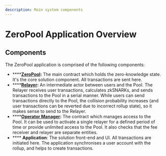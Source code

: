 ```yaml
---
description: Main system components
---
```


# ZeroPool Application Overview

## Components&#x20;


The ZeroPool application is comprised of the following components:

* ****[**ZeroPool**](contracts-and-circuits/the-pool-contract/)**:** The main contract which holds the zero-knowledge state. It's the core solution component. All transactions are sent here.
* ****[**Relayer**](relayer-node/)**:** An intermediate actor between users and the Pool. The Relayer receives user transactions, calculates zkSNARKs, and sends transactions to the Pool in a serial manner. While users can send transactions directly to the Pool, the collision probability increases (and user transactions can be reverted due to incorrect rollup state), so it makes sense to send to the Relayer.
* ****[**Operator Manager**](contracts-and-circuits/operator-manager-contract/)**:** The contract which manages access to the Pool. It can be used to activate a single relayer for a defined period of time or provide unlimited access to the Pool. It also checks that the fee receiver and relayer are separate entities.
* **** **Application**: The solution front-end and UI. All transactions are initiated here. The application synchronises a user account with the rollup, and helps to create transactions.



